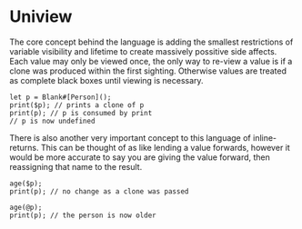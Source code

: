 # Uniview

The core concept behind the language is adding the smallest restrictions of variable visibility and lifetime to create massively possitive side affects. Each value may only be viewed once, the only way to re-view a value is if a clone was produced within the first sighting. Otherwise values are treated as complete black boxes until viewing is necessary.
```uniview
let p = Blank#[Person]();
print($p); // prints a clone of p
print(p); // p is consumed by print
// p is now undefined
```

There is also another very important concept to this language of inline-returns. This can be thought of as like lending a value forwards, however it would be more accurate to say you are giving the value forward, then reassigning that name to the result.
```uniview
age($p);
print(p); // no change as a clone was passed

age(@p);
print(p); // the person is now older
```
